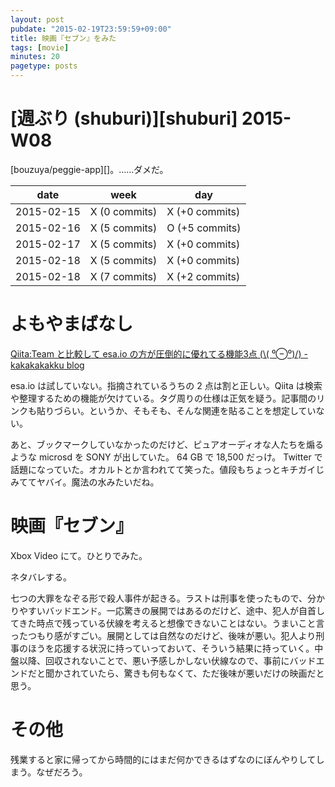 ```yaml
---
layout: post
pubdate: "2015-02-19T23:59:59+09:00"
title: 映画『セブン』をみた
tags: [movie]
minutes: 20
pagetype: posts
---
```

# [週ぶり (shuburi)][shuburi] 2015-W08

[bouzuya/peggie-app][]。……ダメだ。

date       | week           | day
-----------|----------------|-----------------
2015-02-15 | X (0 commits)  | X (+0 commits)
2015-02-16 | X (5 commits)  | O (+5 commits)
2015-02-17 | X (5 commits)  | X (+0 commits)
2015-02-18 | X (5 commits)  | X (+0 commits)
2015-02-18 | X (7 commits)  | X (+2 commits)

# よもやまばなし

[Qiita:Team と比較して esa.io の方が圧倒的に優れてる機能3点 (\\( ⁰⊖⁰)/) - kakakakakku blog](http://b.hatena.ne.jp/entry/241966378/comment/bouzuya)

esa.io は試していない。指摘されているうちの 2 点は割と正しい。Qiita は検索や整理するための機能が欠けている。タグ周りの仕様は正気を疑う。記事間のリンクも貼りづらい。というか、そもそも、そんな関連を貼ることを想定していない。

あと、ブックマークしていなかったのだけど、ピュアオーディオな人たちを煽るような microsd を SONY が出していた。 64 GB で 18,500 だっけ。 Twitter で話題になっていた。オカルトとか言われてて笑った。値段もちょっとキチガイじみててヤバイ。魔法の水みたいだね。

# 映画『セブン』

Xbox Video にて。ひとりでみた。

ネタバレする。

七つの大罪をなぞる形で殺人事件が起きる。ラストは刑事を使ったもので、分かりやすいバッドエンド。一応驚きの展開ではあるのだけど、途中、犯人が自首してきた時点で残っている伏線を考えると想像できないことはない。うまいこと言ったつもり感がすごい。展開としては自然なのだけど、後味が悪い。犯人より刑事のほうを応援する状況に持っていっておいて、そういう結果に持っていく。中盤以降、回収されないことで、悪い予感しかしない伏線なので、事前にバッドエンドだと聞かされていたら、驚きも何もなくて、ただ後味が悪いだけの映画だと思う。

# その他

残業すると家に帰ってから時間的にはまだ何かできるはずなのにぼんやりしてしまう。なぜだろう。

[bouzuya/hubot-script-boilerplate]: https://github.com/bouzuya/hubot-script-boilerplate
[bouzuya/hubot-script-scripts]: https://github.com/bouzuya/hubot-script-scripts
[codefirst/party-play]: https://github.com/codefirst/party-play
[faithcreates-tuesday/hubot-party-play]: https://github.com/faithcreates-tuesday/hubot-party-play
[slackhq/hubot-slack]: https://github.com/slackhq/hubot-slack
[slackhq/hubot-slack#156]: https://github.com/slackhq/hubot-slack/pull/156
